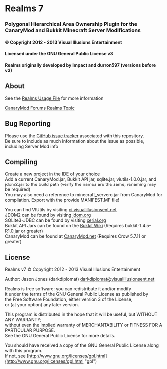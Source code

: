 ﻿# Realms 7 #
### Polygonal Hierarchical Area Ownership Plugin for the CanaryMod and Bukkit Minecraft Server Modifications ###
#### &copy; Copyright 2012 - 2013 Visual Illusions Entertainment ####
#### Licensed under the GNU General Public License v3 ####
#### Realms originally developed by Impact and durron597 (versions before v3) ####

## About ##
See the [Realms Usage File](https://github.com/darkdiplomat/Realms/blob/v7/src/resources/usage.txt "realms_usage") for more information

[CanaryMod Forums Realms Topic](http://forums.canarymod.net/?topic=1142 "realms_topic")

## Bug Reporting ##
Please use the [GitHub issue tracker](https://github.com/darkdiplomat/Realms/issues "issues") associated with this repository.<br>
Be sure to include as much information about the issue as possible, including Server Mod info

## Compiling ##
Create a new project in the IDE of your choice<br>
Add a current CanaryMod.jar, Bukkit API jar, sqlite.jar, viutils-1.0.0.jar, and jdom2.jar to the build path  (verify the names are the same, renaming may be required)<br>
You may also need a reference to minecraft_servero.jar from CanaryMod for compliation.
Export with the provide MANIFEST.MF file!

You can find VIUtils by visiting [ci.visualillusionsent.net](http://ci.visualillusionsent.net/job/VIUtils/lastBuild/net.visualillusionsent$viutils/ "jenkins")<br>
JDOM2 can be found by visiting [jdom.org](http://www.jdom.org/downloads/index.html "jdom")<br>
SQLite3-JDBC can be found by visiting [xerial.org](http://www.xerial.org/maven/repository/artifact/org/xerial/sqlite-jdbc/3.7.2/)<br>
Bukkit API Jars can be found on the [Bukkit Wiki](http://wiki.bukkit.org/Main_Page) (Requires bukkit-1.4.5-R1.0.jar or greater)<br>
CanaryMod can be found at [CanaryMod.net](http://www.canarymod.net/download)  (Requires Crow 5.7.11 or greater)

## License ##
Realms v7
&copy; Copyright 2012 - 2013 Visual Illusions Entertainment

Author: Jason Jones (darkdiplomat) <darkdiplomat@visualillusionsent.net>

Realms is free software: you can redistribute it and/or modify<br>
it under the terms of the GNU General Public License as published by<br>
the Free Software Foundation, either version 3 of the License,<br>
or (at your option) any later version.

This program is distributed in the hope that it will be useful, but WITHOUT ANY WARRANTY; <br>
without even the implied warranty of MERCHANTABILITY or FITNESS FOR A PARTICULAR PURPOSE.<br>
See the GNU General Public License for more details.

You should have received a copy of the GNU General Public License along with this program.<br>
If not, see [http://www.gnu.org/licenses/gpl.html](http://www.gnu.org/licenses/gpl.html "gpl")
